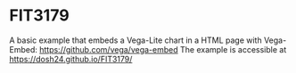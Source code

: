 # FIT3179
A basic example that embeds a Vega-Lite chart in a HTML page with Vega-Embed: https://github.com/vega/vega-embed
The example is accessible at https://dosh24.github.io/FIT3179/
